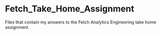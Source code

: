 # Fetch_Take_Home_Assignment
Files that contain my answers to the Fetch Analytics Engineering take home assignment.
